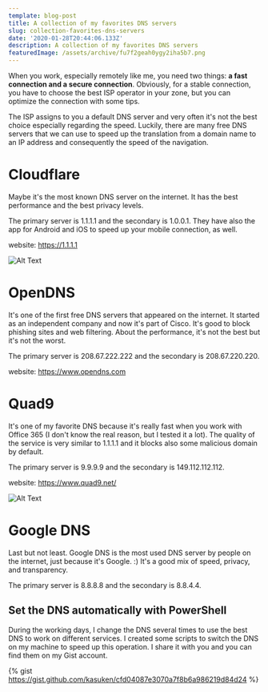 ```yaml
---
template: blog-post
title: A collection of my favorites DNS servers
slug: collection-favorites-dns-servers
date: '2020-01-28T20:44:06.133Z'
description: A collection of my favorites DNS servers
featuredImage: /assets/archive/fu7f2geah0ygy2iha5b7.png
---
```

When you work, especially remotely like me, you need two things: **a fast connection and a secure connection**.
Obviously, for a stable connection, you have to choose the best ISP operator in your zone, but you can optimize the connection with some tips.

The ISP assigns to you a default DNS server and very often it's not the best choice especially regarding the speed.
Luckily, there are many free DNS servers that we can use to speed up the translation from a domain name to an IP address and consequently the speed of the navigation.

# Cloudflare

Maybe it's the most known DNS server on the internet.
It has the best performance and the best privacy levels.

The primary server is 1.1.1.1 and the secondary is 1.0.0.1.
They have also the app for Android and iOS to speed up your mobile connection, as well.

website: https://1.1.1.1

![Alt Text](https://dev-to-uploads.s3.amazonaws.com/i/pfj4j9o3ddwe8qljdudo.PNG)

# OpenDNS

It's one of the first free DNS servers that appeared on the internet.
It started as an independent company and now it's part of Cisco.
It's good to block phishing sites and web filtering.
About the performance, it's not the best but it's not the worst. 

The primary server is 208.67.222.222 and the secondary is 208.67.220.220.

website: https://www.opendns.com

# Quad9

It's one of my favorite DNS because it's really fast when you work with Office 365 (I don't know the real reason, but I tested it a lot).
The quality of the service is very similar to 1.1.1.1 and it blocks also some malicious domain by default.

The primary server is 9.9.9.9 and the secondary is 149.112.112.112.

website: https://www.quad9.net/

![Alt Text](https://dev-to-uploads.s3.amazonaws.com/i/soznb734at907tsh9mr2.PNG)

# Google DNS

Last but not least. Google DNS is the most used DNS server by people on the internet, just because it's Google. :)
It's a good mix of speed, privacy, and transparency.

The primary server is 8.8.8.8 and the secondary is 8.8.4.4.

## Set the DNS automatically with PowerShell

During the working days, I change the DNS several times to use the best DNS to work on different services.
I created some scripts to switch the DNS on my machine to speed up this operation.
I share it with you and you can find them on my Gist account.

{% gist https://gist.github.com/kasuken/cfd04087e3070a7f8b6a986219d84d24 %}
